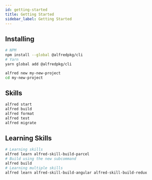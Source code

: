 ```yaml
---
id: getting-started
title: Getting Started
sidebar_label: Getting Started
---
```


## Installing

```bash
# NPM
npm install --global @alfredpkg/cli
# Yarn
yarn global add @alfredpkg/cli

alfred new my-new-project
cd my-new-project
```

## Skills

```bash
alfred start
alfred build
alfred format
alfred test
alfred migrate
```

## Learning Skills

```bash
# Learning skills
alfred learn alfred-skill-build-parcel
# Build using the new subcommand
alfred build
# Learning multiple skills
alfred learn alfred-skill-build-angular alfred-skill-build-redux
```
